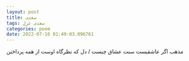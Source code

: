 ```yaml
---
layout: post
title: سعدی
tags: سعدی غزل
categories: poem
date: 2022-07-16 01:49:03.096761
---
```


مذهب اگر عاشقیست سنت عشاق چیست / دل که نظرگاه اوست از همه پرداختن